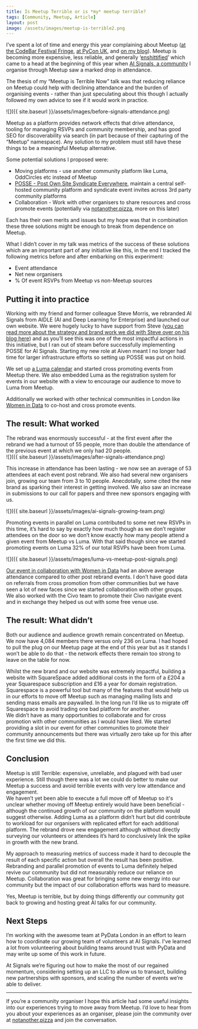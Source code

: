 ```yaml
---
title: Is Meetup Terrible or is *my* meetup terrible?
tags: [Community, Meetup, Article]
layout: post
image: /assets/images/meetup-is-terrible2.png
---
```


I’ve spent a lot of time and energy this year complaining about Meetup ([at the CodeBar Festival Fringe](https://hughevans.dev/meetup-is-terrible-now-codebar-festival-fringe/), [at PyCon UK](https://hughevans.dev/py-con-uk-2025/#:~:text=I%20took%20the%20opportunity%20to%20speak%20a%20bit%20about%20notanother.pizza%20and%20community%20organising%20in%20another%20%E2%80%9CMeetup%20is%20terrible%20now%E2%80%9D%20lightning%20talk.), and [on my blog](https://hughevans.dev/not-another-pizza/)). Meetup is becoming more expensive, less reliable, and generally ‘[enshittified](https://en.wikipedia.org/wiki/Enshittification)’ which came to a head at the beginning of this year when [AI Signals, a community](http://aisignals.org.uk) I organise through Meetup saw a marked drop in attendance.

The thesis of my “Meetup is Terrible Now” talk was that reducing reliance on Meetup could help with declining attendance and the burden of organising events \- rather than just speculating about this though I actually followed my own advice to see if it would work in practice.

![]({{ site.baseurl }}/assets/images/before-signals-attendance.png)

Meetup as a platform provides network effects that drive attendance, tooling for managing RSVPs and community membership, and has good SEO for discoverability via search (in part because of their capturing of the “Meetup” namespace). Any solution to my problem must still have these things to be a meaningful Meetup alternative.

Some potential solutions I proposed were:

* Moving platforms \- use another community platform like Luma, OddCircles etc instead of Meetup  
* [POSSE \- Post Own Site Syndicate Everywhere](https://indieweb.org/POSSE), maintain a central self-hosted community platform and syndicate event invites across 3rd party community platforms  
* Collaboration \- Work with other organisers to share resources and cross promote events (potentially via [notanother.pizza](http://notanother.pizza), more on this later)

Each has their own merits and issues but my hope was that in combination these three solutions might be enough to break from dependence on Meetup.

What I didn’t cover in my talk was metrics of the success of these solutions which are an important part of any initiative like this, in the end I tracked the following metrics before and after embarking on this experiment:

* Event attendance  
* Net new organisers  
* % Of event RSVPs from Meetup vs non-Meetup sources

## Putting it into practice

Working with my friend and former colleague Steve Morris, we rebranded AI Signals from AIDLE (AI and Deep Learning for Enterprise) and launched our own website. We were hugely lucky to have support from Steve ([you can read more about the strategy and brand work we did with Steve over on his blog here](https://steve-morris.medium.com/strategy-is-what-you-do-next-e39d83be3f04)) and as you’ll see this was one of the most impactful actions in this initiative, but I ran out of steam before successfully implementing POSSE for AI Signals. Starting my new role at Aiven meant I no longer had time for larger infrastructure efforts so setting up POSSE was put on hold.

We set up [a Luma calendar](https://luma.com/ai-signals?k=c&period=past) and started cross promoting events from Meetup there. We also embedded Luma as the registration system for events in our website with a view to encourage our audience to move to Luma from Meetup. 

Additionally we worked with other technical communities in London like [Women in Data](https://www.womenindata.org/) to co-host and cross promote events. 

## The result: What worked

The rebrand was enormously successful \- at the first event after the rebrand we had a turnout of 55 people, more than double the attendance of the previous event at which we only had 20 people.   
![]({{ site.baseurl }}/assets/images/after-signals-attendance.png)

This increase in attendance has been lasting \- we now see an average of 53 attendees at each event post rebrand. We also had several new organisers join, growing our team from 3 to 10 people. Anecdotally, some cited the new brand as sparking their interest in getting involved. We also saw an increase in submissions to our call for papers and three new sponsors engaging with us.

![]({{ site.baseurl }}/assets/images/ai-signals-growing-team.png)

Promoting events in parallel on Luma contributed to some net new RSVPs in this time, it’s hard to say by exactly how much though as we don’t register attendees on the door so we don’t know exactly how many people attend a given event from Meetup vs Luma. With that said though since we started promoting events on Luma 32% of our total RSVPs have been from Luma.

![]({{ site.baseurl }}/assets/images/luma-vs-meetup-post-signals.png)

[Our event in collaboration with Women in Data](https://aisignals.org.uk/events/spotlight-on-agentic-ai-women-in-data) had an above average attendance compared to other post rebrand events. I don’t have good data on referrals from cross promotion from other communities but we have seen a lot of new faces since we started collaboration with other groups. We also worked with the Civo team to promote their Civo navigate event and in exchange they helped us out with some free venue use.

## The result: What didn’t

Both our audience and audience growth remain concentrated on Meetup. We now have 4,084 members there versus only 236 on Luma. I had hoped to pull the plug on our Meetup page at the end of this year but as it stands I won’t be able to do that \- the network effects there remain too strong to leave on the table for now.

Whilst the new brand and our website was extremely impactful, building a website with SquareSpace added additional costs in the form of a £204 a year Squarespace subscription and £16 a year for domain registration. Squarespace is a powerful tool but many of the features that would help us in our efforts to move off Meetup such as managing mailing lists and sending mass emails are paywalled. In the long run I’d like us to migrate off Squarespace to avoid trading one bad platform for another.  
We didn’t have as many opportunities to collaborate and for cross promotion with other communities as I would have liked. We started providing a slot in our event for other communities to promote their community announcements but there was virtually zero take up for this after the first time we did this.

## Conclusion

Meetup is still Terrible: expensive, unreliable, and plagued with bad user experience. Still though there was a lot we could do better to make our Meetup a success and avoid terrible events with very low attendance and engagement.  
We haven’t yet been able to execute a full move off of Meetup so it's unclear whether moving off Meetup entirely would have been beneficial \- although the continued growth of our community on the platform would suggest otherwise. Adding Luma as a platform didn’t hurt but did contribute to workload for our organisers with replicated effort for each additional platform. The rebrand drove new engagement although without directly surveying our volunteers or attendees it’s hard to conclusively link the spike in growth with the new brand.

My approach to measuring metrics of success made it hard to decouple the result of each specific action but overall the result has been positive. Rebranding and parallel promotion of events to Luma definitely helped revive our community but did not measurably reduce our reliance on Meetup. Collaboration was great for bringing some new energy into our community but the impact of our collaboration efforts was hard to measure.

Yes, Meetup is terrible, but by doing things differently our community got back to growing and hosting great AI talks for our community.

## Next Steps

I’m working with the awesome team at PyData London in an effort to learn how to coordinate our growing team of volunteers at AI Signals. I've learned a lot from volunteering about building teams around trust with PyData and may write up some of this work in future. 

At Signals we’re figuring out how to make the most of our regained momentum, considering setting up an LLC to allow us to transact, building new partnerships with sponsors, and scaling the number of events we’re able to deliver.

---

If you’re a community organiser I hope this article had some useful insights into our experiences trying to move away from Meetup. I’d love to hear from you about your experiences as an organiser, please join the community over at [notanother.pizza](http://notanother.pizza) and join the conversation.